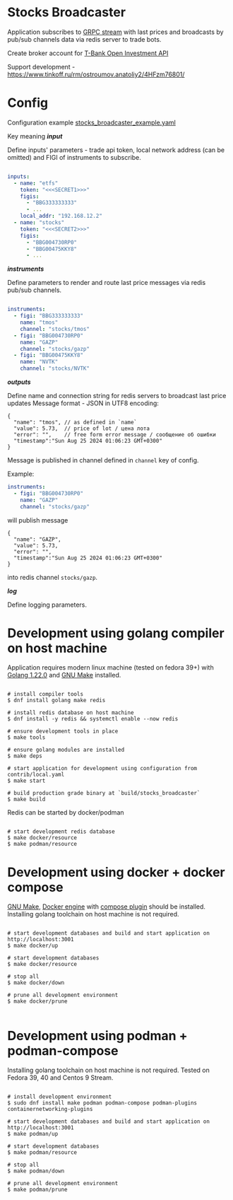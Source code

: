 Stocks Broadcaster
=================================
Application subscribes to [GRPC stream](https://tinkoff.github.io/investAPI/marketdata/#marketdataserversidestream)
with last prices and broadcasts by pub/sub channels data via redis server to trade bots.

Create broker account for [T-Bank Open Investment API](https://www.tbank.ru/sl/AugaFvDlqEP)

Support development - https://www.tinkoff.ru/rm/ostroumov.anatoliy2/4HFzm76801/

Config
=================================
Configuration example
[stocks_broadcaster_example.yaml](contrib%2Fstocks_broadcaster_example.yaml)

Key meaning 
***input***

Define inputs' parameters - trade api token, local network address (can be omitted) and FIGI of instruments to subscribe.

```yaml

inputs:
  - name: "etfs"
    token: "<<<SECRET1>>>"
    figis:
      - "BBG333333333"
      - ...
    local_addr: "192.168.12.2"
  - name: "stocks"
    token: "<<<SECRET2>>>"
    figis:
      - "BBG004730RP0"
      - "BBG00475KKY8"
      - ...

```

***instruments***

Define parameters to render and route last price messages via redis pub/sub channels.

```yaml

instruments:
  - figi: "BBG333333333"
    name: "tmos"
    channel: "stocks/tmos"
  - figi: "BBG004730RP0"
    name: "GAZP"
    channel: "stocks/gazp"
  - figi: "BBG00475KKY8"
    name: "NVTK"
    channel: "stocks/NVTK"

```

***outputs***

Define name and connection string for redis servers to broadcast last price updates
Message format - JSON in UTF8 encoding:

```json5
{
  "name": "tmos", // as defined in `name`
  "value": 5.73,  // price of lot / цена лота
  "error": "",    // free form error message / сообщение об ошибки
  "timestamp":"Sun Aug 25 2024 01:06:23 GMT+0300"
}
```

Message is published in channel defined in `channel` key of config.

Example:

```yaml
instruments:
  - figi: "BBG004730RP0"
    name: "GAZP"
    channel: "stocks/gazp"

```
will publish message 
```json5
{
  "name": "GAZP",
  "value": 5.73, 
  "error": "", 
  "timestamp":"Sun Aug 25 2024 01:06:23 GMT+0300"
}
```
into redis channel `stocks/gazp`.


***log***

Define logging parameters.

Development using golang compiler on host machine
=============================
Application requires modern linux machine (tested on fedora 39+) with [Golang 1.22.0](https://go.dev/dl/) and [GNU Make](https://www.gnu.org/software/make/) installed.

```shell

# install compiler tools
$ dnf install golang make redis 

# install redis database on host machine
$ dnf install -y redis && systemctl enable --now redis

# ensure development tools in place
$ make tools

# ensure golang modules are installed
$ make deps

# start application for development using configuration from contrib/local.yaml
$ make start

# build production grade binary at `build/stocks_broadcaster`
$ make build

```

Redis can be started by docker/podman

```shell

# start development redis database  
$ make docker/resource
$ make podman/resource

```

Development using docker + docker compose
=============================
[GNU Make](https://www.gnu.org/software/make/), [Docker engine](https://docs.docker.com/engine/install/) with
[compose plugin](https://docs.docker.com/compose/install/linux/) should be installed.
Installing golang toolchain on host machine is not required.

```shell

# start development databases and build and start application on http://localhost:3001 
$ make docker/up

# start development databases  
$ make docker/resource

# stop all
$ make docker/down

# prune all development environment
$ make docker/prune


```


Development using podman + podman-compose
=============================
Installing golang toolchain on host machine is not required.
Tested on Fedora 39, 40 and Centos 9 Stream.

```shell

# install development environment
$ sudo dnf install make podman podman-compose podman-plugins containernetworking-plugins

# start development databases and build and start application on http://localhost:3001
$ make podman/up

# start development databases  
$ make podman/resource

# stop all
$ make podman/down

# prune all development environment
$ make podman/prune

```

